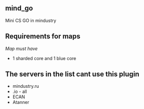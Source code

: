 ## mind_go

Mini CS GO in mindustry

## Requirements for maps

_Map must have_
- 1 sharded core and 1 blue core

## The servers in the list cant use this plugin

- mindustry.ru
- .io - all
- ECAN
- Atanner
